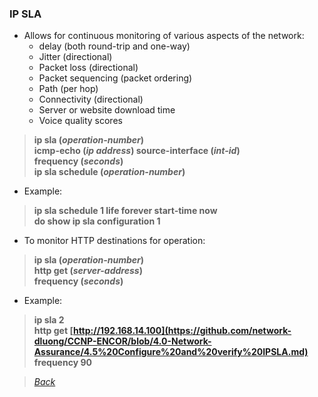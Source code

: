### IP SLA  
* Allows for continuous monitoring of various aspects of the network:  
  * delay (both round-trip and one-way)  
  * Jitter (directional)  
  * Packet loss (directional)  
  * Packet sequencing (packet ordering)  
  * Path (per hop)  
  * Connectivity (directional)  
  * Server or website download time  
  * Voice quality scores  
> **ip sla (*operation-number*)**  
> **icmp-echo (*ip address*) source-interface (*int-id*)**  
> **frequency (*seconds*)**  
> **ip sla schedule (*operation-number*)**  

* Example:  
> **ip sla schedule 1 life forever start-time now**  
> **do show ip sla configuration 1**  


* To monitor HTTP destinations for operation:  
> **ip sla (*operation-number*)**   
> **http get (*server-address*)**  
> **frequency (*seconds*)**  

* Example:  
> **ip sla 2**  
> **http get [http://192.168.14.100](https://github.com/network-dluong/CCNP-ENCOR/blob/4.0-Network-Assurance/4.5%20Configure%20and%20verify%20IPSLA.md)**  
> **frequency 90**  


> *[Back](https://github.com/network-dluong/CCNP-ENCOR/tree/4.0-Network-Assurance)*  
